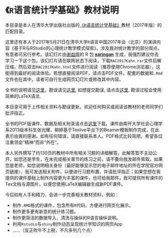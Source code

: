 # 《`R`语言统计学基础》教材说明

本目录是本人在清华大学出版社出版的[《`R`语言统计学基础》](https://www.amazon.cn/%E6%95%B0%E9%87%8F%E7%BB%8F%E6%B5%8E%E5%AD%A6%E7%B3%BB%E5%88%97%E4%B8%9B%E4%B9%A6-R%E8%AF%AD%E8%A8%80%E7%BB%9F%E8%AE%A1%E5%AD%A6%E5%9F%BA%E7%A1%80-%E5%90%95%E5%B0%8F%E5%BA%B7/dp/B06XGR6LJZ/ref=sr_1_1?ie=UTF8&qid=1490245508&sr=8-1&keywords=%E5%90%95%E5%B0%8F%E5%BA%B7)教材（2017年版）的匹配目录。

这里还有本人于2017年5月21日在清华大学`R`语言中国2017年会（北京）的演讲内容《基于R与RStudio的心理统计教学模式探索》，涉及我对统计教学的部分观点，有意者可另行参考。该幻灯片由[谢益辉](https://yihui.name)的 R 包 [**xaringan**](https://github.com/yihui/xaringan) 生成，我强烈建议你去学习一下这个包。该幻灯片请在联网状态下阅读，下载`RAC2017Kahn.rar`文件后解压缩，然后双击`RAC2017Kahn.html`文件进行阅读（推荐使用Chrome浏览器），这能得到最好的阅读体验。若想直接阅读PDF，请点击PDF文件。配套的数据和`.Rmd`文件也在其中，读者可自行生成网页幻灯片或修改其中内容。

全书的说明请见[这里](https://github.com/xkdog/xkdog.github.io/blob/master/_posts/2017-03-30-StatsUsingR.md)，勘误请见[这里](https://xkdog.github.io/2017-03-23-Errata/), 如想提交勘误, 请点击[这里](https://github.com/xkdog/xkdog.github.io/blob/master/_posts/2017-03-23-Errata.md). 勘误过程会使用简单的LaTeX语法.

本目录可用于上传相关资料与勘误更新。欢迎任何购买或阅读该教材的老师同学们批评指正。

全书的PDF版课件、数据及相关附录请点击[这里](https://pan.baidu.com/s/1eS3OO1c)下载。课件由南开大学社会心理学系2013级本科生张光耀、柳婷基于Texlive平台下的Beamer模板制作完成，在此表示由衷的感谢。如有任何错误，请直接联系本人。PDF格式比较简陋，希望各位注重领会“精神”而非“外在”。

本人另外撰写了约130页的教材中所有相关习题的详细解答，此解答暂不主动公开。如您还是学生，在未完成相关章节的练习之前，请不要向我发邮件索取。如果您是老师，如您说明相关身份（最好能够显示您的电子邮件地址的所在学院官方网页链接），我可发送相关附件，以便进行习题布置，并请批评指正；如果您想在我提供的课件基础上制作内容更为丰富的课件，也可给我邮件，我可提供所有课件的Tex文档与源图片，以便您使用LaTeX编辑器生成新PDF课件。

今后如有人手和精力，会进一步完善相关教材资料，例如：

* 制作`.RMD`格式的课件，包含所有`R`代码，方便进行网页化展示。
* 制作更多更有新意的统计练习题。
* 制作更简洁的数据导入、清洗与操纵的R语言操纵说明。
* 利用`Rstudio`与`shiny`制作动态呈现统计学知识的网页App
* ……（反正吹牛不上税，不凡多列几个点）

